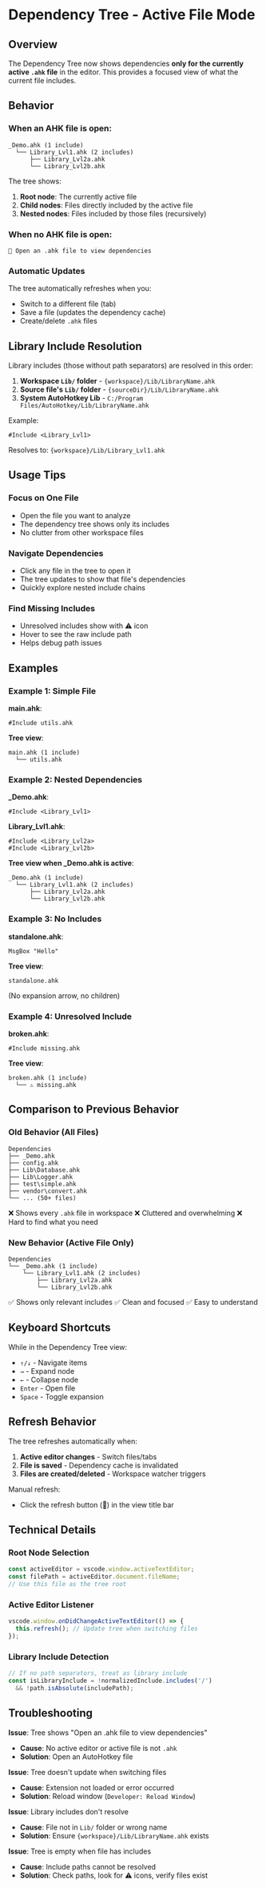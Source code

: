 # Dependency Tree - Active File Mode

## Overview

The Dependency Tree now shows dependencies **only for the currently active `.ahk` file** in the editor. This provides a focused view of what the current file includes.

## Behavior

### When an AHK file is open:
```
_Demo.ahk (1 include)
  └── Library_Lvl1.ahk (2 includes)
      ├── Library_Lvl2a.ahk
      └── Library_Lvl2b.ahk
```

The tree shows:
1. **Root node**: The currently active file
2. **Child nodes**: Files directly included by the active file
3. **Nested nodes**: Files included by those files (recursively)

### When no AHK file is open:
```
📄 Open an .ahk file to view dependencies
```

### Automatic Updates

The tree automatically refreshes when you:
- Switch to a different file (tab)
- Save a file (updates the dependency cache)
- Create/delete `.ahk` files

## Library Include Resolution

Library includes (those without path separators) are resolved in this order:

1. **Workspace `Lib/` folder** - `{workspace}/Lib/LibraryName.ahk`
2. **Source file's `Lib/` folder** - `{sourceDir}/Lib/LibraryName.ahk`
3. **System AutoHotkey Lib** - `C:/Program Files/AutoHotkey/Lib/LibraryName.ahk`

Example:
```ahk
#Include <Library_Lvl1>
```

Resolves to: `{workspace}/Lib/Library_Lvl1.ahk`

## Usage Tips

### Focus on One File
- Open the file you want to analyze
- The dependency tree shows only its includes
- No clutter from other workspace files

### Navigate Dependencies
- Click any file in the tree to open it
- The tree updates to show that file's dependencies
- Quickly explore nested include chains

### Find Missing Includes
- Unresolved includes show with ⚠️ icon
- Hover to see the raw include path
- Helps debug path issues

## Examples

### Example 1: Simple File

**main.ahk**:
```ahk
#Include utils.ahk
```

**Tree view**:
```
main.ahk (1 include)
  └── utils.ahk
```

### Example 2: Nested Dependencies

**_Demo.ahk**:
```ahk
#Include <Library_Lvl1>
```

**Library_Lvl1.ahk**:
```ahk
#Include <Library_Lvl2a>
#Include <Library_Lvl2b>
```

**Tree view when _Demo.ahk is active**:
```
_Demo.ahk (1 include)
  └── Library_Lvl1.ahk (2 includes)
      ├── Library_Lvl2a.ahk
      └── Library_Lvl2b.ahk
```

### Example 3: No Includes

**standalone.ahk**:
```ahk
MsgBox "Hello"
```

**Tree view**:
```
standalone.ahk
```

(No expansion arrow, no children)

### Example 4: Unresolved Include

**broken.ahk**:
```ahk
#Include missing.ahk
```

**Tree view**:
```
broken.ahk (1 include)
  └── ⚠️ missing.ahk
```

## Comparison to Previous Behavior

### Old Behavior (All Files)
```
Dependencies
├── _Demo.ahk
├── config.ahk
├── Lib\Database.ahk
├── Lib\Logger.ahk
├── test\simple.ahk
├── vendor\convert.ahk
└── ... (50+ files)
```
❌ Shows every `.ahk` file in workspace
❌ Cluttered and overwhelming
❌ Hard to find what you need

### New Behavior (Active File Only)
```
Dependencies
└── _Demo.ahk (1 include)
    └── Library_Lvl1.ahk (2 includes)
        ├── Library_Lvl2a.ahk
        └── Library_Lvl2b.ahk
```
✅ Shows only relevant includes
✅ Clean and focused
✅ Easy to understand

## Keyboard Shortcuts

While in the Dependency Tree view:
- `↑/↓` - Navigate items
- `→` - Expand node
- `←` - Collapse node
- `Enter` - Open file
- `Space` - Toggle expansion

## Refresh Behavior

The tree refreshes automatically when:
1. **Active editor changes** - Switch files/tabs
2. **File is saved** - Dependency cache is invalidated
3. **Files are created/deleted** - Workspace watcher triggers

Manual refresh:
- Click the refresh button (🔄) in the view title bar

## Technical Details

### Root Node Selection
```typescript
const activeEditor = vscode.window.activeTextEditor;
const filePath = activeEditor.document.fileName;
// Use this file as the tree root
```

### Active Editor Listener
```typescript
vscode.window.onDidChangeActiveTextEditor(() => {
  this.refresh(); // Update tree when switching files
});
```

### Library Include Detection
```typescript
// If no path separators, treat as library include
const isLibraryInclude = !normalizedInclude.includes('/')
  && !path.isAbsolute(includePath);
```

## Troubleshooting

**Issue**: Tree shows "Open an .ahk file to view dependencies"
- **Cause**: No active editor or active file is not `.ahk`
- **Solution**: Open an AutoHotkey file

**Issue**: Tree doesn't update when switching files
- **Cause**: Extension not loaded or error occurred
- **Solution**: Reload window (`Developer: Reload Window`)

**Issue**: Library includes don't resolve
- **Cause**: File not in `Lib/` folder or wrong name
- **Solution**: Ensure `{workspace}/Lib/LibraryName.ahk` exists

**Issue**: Tree is empty when file has includes
- **Cause**: Include paths cannot be resolved
- **Solution**: Check paths, look for ⚠️ icons, verify files exist
